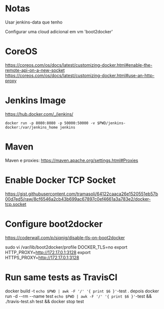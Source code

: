 # Notas

Usar jenkins-data que tenho

Configurar uma cloud adicional em vm 'boot2docker'

# CoreOS
https://coreos.com/os/docs/latest/customizing-docker.html#enable-the-remote-api-on-a-new-socket
https://coreos.com/os/docs/latest/customizing-docker.html#use-an-http-proxy

# Jenkins Image
https://hub.docker.com/_/jenkins/
```shell
docker run -p 8080:8080 -p 50000:50000 -v $PWD/jenkins-docker:/var/jenkins_home jenkins
```

# Maven
Maven e proxies: https://maven.apache.org/settings.html#Proxies

# Enable Docker TCP Socket
https://gist.githubusercontent.com/tramasoli/64122caaca26e1520551eb57b00d7ed5/raw/8cf6546a2cb43b699ac67897c0ef4661a3a783e2/docker-tcp.socket

# Configure boot2docker
https://coderwall.com/p/siqnjg/disable-tls-on-boot2docker

sudo vi /var/lib/boot2docker/profile 
DOCKER_TLS=no
export HTTP_PROXY=http://172.17.0.1:3128
export HTTPS_PROXY=http://172.17.0.1:3128

# Run same tests as TravisCI
docker build -t `echo $PWD | awk -F '/' '{ print $6 }'`-test .
depois
docker run -d --rm --name test `echo $PWD | awk -F '/' '{ print $6 }'`-test && ./travis-test.sh test && docker stop test

